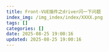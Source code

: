 ```yaml
---
title: Front-VUE插件之driver闪一下问题
index_img: /img_index/index/XXXX.png
tags: []
categories: []
date: 2025-08-25 19:00:16
updated: 2025-08-25 19:00:16
---
```

